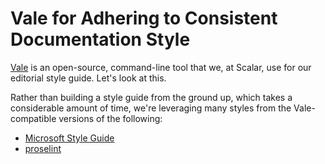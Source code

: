 # Vale for Adhering to Consistent Documentation Style

[Vale](https://vale.sh/) is an open-source, command-line tool that we, at Scalar, use for our editorial style guide. Let's look at this.

Rather than building a style guide from the ground up, which takes a considerable amount of time, we're leveraging many styles from the Vale-compatible versions of the following:

- [Microsoft Style Guide](https://github.com/errata-ai/Microsoft)
- [proselint](https://github.com/errata-ai/proselint)
